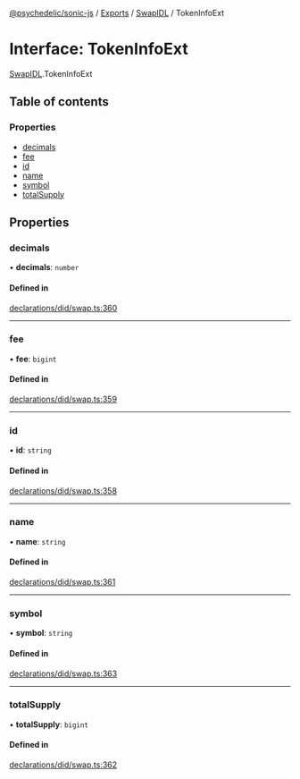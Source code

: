[@psychedelic/sonic-js](../README.md) / [Exports](../modules.md) / [SwapIDL](../modules/SwapIDL.md) / TokenInfoExt

# Interface: TokenInfoExt

[SwapIDL](../modules/SwapIDL.md).TokenInfoExt

## Table of contents

### Properties

- [decimals](SwapIDL.TokenInfoExt.md#decimals)
- [fee](SwapIDL.TokenInfoExt.md#fee)
- [id](SwapIDL.TokenInfoExt.md#id)
- [name](SwapIDL.TokenInfoExt.md#name)
- [symbol](SwapIDL.TokenInfoExt.md#symbol)
- [totalSupply](SwapIDL.TokenInfoExt.md#totalsupply)

## Properties

### decimals

• **decimals**: `number`

#### Defined in

[declarations/did/swap.ts:360](https://github.com/Psychedelic/sonic-js/blob/1430250/src/declarations/did/swap.ts#L360)

___

### fee

• **fee**: `bigint`

#### Defined in

[declarations/did/swap.ts:359](https://github.com/Psychedelic/sonic-js/blob/1430250/src/declarations/did/swap.ts#L359)

___

### id

• **id**: `string`

#### Defined in

[declarations/did/swap.ts:358](https://github.com/Psychedelic/sonic-js/blob/1430250/src/declarations/did/swap.ts#L358)

___

### name

• **name**: `string`

#### Defined in

[declarations/did/swap.ts:361](https://github.com/Psychedelic/sonic-js/blob/1430250/src/declarations/did/swap.ts#L361)

___

### symbol

• **symbol**: `string`

#### Defined in

[declarations/did/swap.ts:363](https://github.com/Psychedelic/sonic-js/blob/1430250/src/declarations/did/swap.ts#L363)

___

### totalSupply

• **totalSupply**: `bigint`

#### Defined in

[declarations/did/swap.ts:362](https://github.com/Psychedelic/sonic-js/blob/1430250/src/declarations/did/swap.ts#L362)
